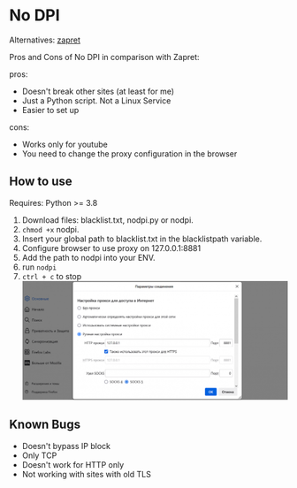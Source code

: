# No DPI

Alternatives: [zapret](https://github.com/bol-van/zapret)

Pros and Cons of No DPI in comparison with Zapret:

pros:
- Doesn't break other sites (at least for me)
- Just a Python script. Not a Linux Service
- Easier to set up

cons:
- Works only for youtube
- You need to change the proxy configuration in the browser

## How to use

Requires: Python >= 3.8

1) Download files: blacklist.txt, nodpi.py or nodpi.
2) `chmod +x` nodpi.
3) Insert your global path to blacklist.txt in the blacklistpath variable.
5) Configure browser to use proxy on 127.0.0.1:8881
6) Add the path to nodpi into your ENV.
7) run `nodpi`
8) `ctrl + c` to stop
![browser setting](nodpi_browser_setting.png)


## Known Bugs

- Doesn't bypass IP block
- Only TCP
- Doesn't work for HTTP only
- Not working with sites with old TLS
